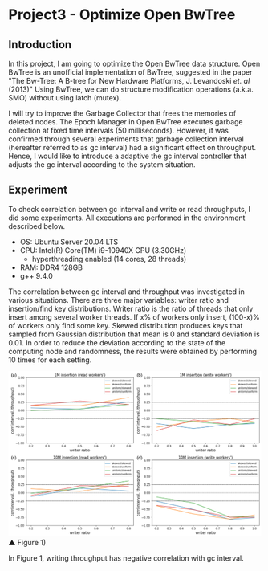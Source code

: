 # Project3 - Optimize Open BwTree

## Introduction
In this project, I am going to optimize the Open BwTree data structure.
Open BwTree is an unofficial implementation of BwTree, suggested in the paper "The Bw-Tree: A B-tree for New Hardware Platforms, J. Levandoski *et. al* (2013)"
Using BwTree, we can do structure modification operations (a.k.a. SMO) without using latch (mutex).

I will try to improve the Garbage Collector that frees the memories of deleted nodes.
The Epoch Manager in Open BwTree executes garbage collection at fixed time intervals (50 milliseconds).
However, it was confirmed through several experiments that garbage collection interval (hereafter referred to as gc interval) had a significant effect on throughput.
Hence, I would like to introduce a adaptive the gc interval controller that adjusts the gc interval according to the system situation.

## Experiment

To check correlation between gc interval and write or read throughputs, I did some experiments.
All executions are performed in the environment described below.

- OS: Ubuntu Server 20.04 LTS
- CPU: Intel(R) Core(TM) i9-10940X CPU (3.30GHz)
  - hyperthreading enabled (14 cores, 28 threads)
- RAM: DDR4 128GB
- g++ 9.4.0

The correlation between gc interval and throughput was investigated in various situations.
There are three major variables: writer ratio and insertion/find key distributions.
Writer ratio is the ratio of threads that only insert among several worker threads.
If x% of workers only insert, (100-x)% of workers only find some key.
Skewed distribution produces keys that sampled from Gaussian distribution that mean is 0 and standard deviation is 0.01. 
In order to reduce the deviation according to the state of the computing node and randomness, the results were obtained by performing 10 times for each setting.

![corr_fig](resource/corr_fig.png)
▲ Figure 1) 

In Figure 1, writing throughput has negative correlation with gc interval.
